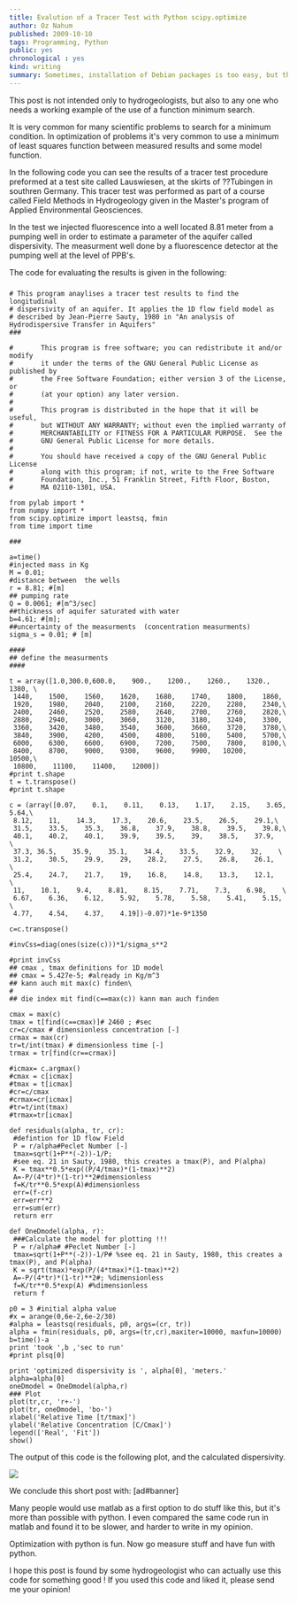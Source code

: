 ```yaml
---
title: Evalution of a Tracer Test with Python scipy.optimize
author: Oz Nahum
published: 2009-10-10
tags: Programming, Python
public: yes
chronological : yes
kind: writing 
summary: Sometimes, installation of Debian packages is too easy, but then configuration can be quite confusing.
---
```


This post is not intended only to hydrogeologists, but also to any one who needs a working example of the use of a function minimum search.

It is very common for many scientific problems to search for a minimum condition. In optimization of problems it's very common to use a minimum of least squares function between measured results and some model function.

In the following code you can see the results of a tracer test procedure preformed at a test site called Lauswiesen, at the skirts of ??Tubingen in southren Germany. This tracer test was performed as part of a course called Field Methods in Hydrogeology given in the Master's program of Applied Environmental Geosciences.



In the test we injected fluorescence into a well located 8.81 meter from a pumping well in order to estimate a parameter of the aquifer called dispersivity. The measurment well done by a fluorescence detector at the pumping well at the level of PPB's.

The code for evaluating the results is given in the following:

###

    
    # This program anaylises a tracer test results to find the longitudinal
    # dispersivity of an aquifer. It applies the 1D flow field model as
    # described by Jean-Pierre Sauty, 1980 in "An analysis of Hydrodispersive Transfer in Aquifers"
    ###
    
    #       This program is free software; you can redistribute it and/or modify
    #       it under the terms of the GNU General Public License as published by
    #       the Free Software Foundation; either version 3 of the License, or
    #       (at your option) any later version.
    #       
    #       This program is distributed in the hope that it will be useful,
    #       but WITHOUT ANY WARRANTY; without even the implied warranty of
    #       MERCHANTABILITY or FITNESS FOR A PARTICULAR PURPOSE.  See the
    #       GNU General Public License for more details.
    #       
    #       You should have received a copy of the GNU General Public License
    #       along with this program; if not, write to the Free Software
    #       Foundation, Inc., 51 Franklin Street, Fifth Floor, Boston,
    #       MA 02110-1301, USA.
    
    from pylab import *
    from numpy import *
    from scipy.optimize import leastsq, fmin
    from time import time
    
    ###
    
    a=time()
    #injected mass in Kg
    M = 0.01;
    #distance between  the wells
    r = 8.81; #[m]
    ## pumping rate
    Q = 0.0061; #[m^3/sec]
    ##thickness of aquifer saturated with water
    b=4.61; #[m];
    ##uncertainty of the measurments  (concentration measurments)
    sigma_s = 0.01; # [m]
    
    ####
    ## define the measurments
    ####
    
    t = array([1.0,300.0,600.0,    900.,    1200.,    1260.,    1320.,    1380, \
     1440,    1500,    1560,    1620,    1680,    1740,    1800,    1860,
     1920,    1980,    2040,    2100,    2160,    2220,    2280,    2340,\
     2400,    2460,    2520,    2580,    2640,    2700,    2760,    2820,\
     2880,    2940,    3000,    3060,    3120,    3180,    3240,    3300,
     3360,    3420,    3480,    3540,    3600,    3660,    3720,    3780,\
     3840,    3900,    4200,    4500,    4800,    5100,    5400,    5700,\
     6000,    6300,    6600,    6900,    7200,    7500,    7800,    8100,\
     8400,    8700,    9000,    9300,    9600,    9900,   10200,    10500,\
     10800,    11100,    11400,    12000])
    #print t.shape
    t = t.transpose()
    #print t.shape
    
    c = (array([0.07,    0.1,    0.11,    0.13,    1.17,    2.15,    3.65,    5.64,\
     8.12,    11,    14.3,    17.3,    20.6,    23.5,    26.5,    29.1,\
     31.5,    33.5,    35.3,    36.8,    37.9,    38.8,    39.5,    39.8,\
     40.1,    40.2,    40.1,    39.9,    39.5,    39,    38.5,    37.9,    \
     37.3, 36.5,    35.9,    35.1,    34.4,    33.5,    32.9,    32,    \
     31.2,    30.5,    29.9,    29,    28.2,    27.5,    26.8,    26.1,    \
     25.4,    24.7,    21.7,    19,    16.8,    14.8,    13.3,    12.1,    \
     11,    10.1,    9.4,    8.81,    8.15,    7.71,    7.3,    6.98,    \
     6.67,    6.36,    6.12,    5.92,    5.78,    5.58,    5.41,    5.15,    \
     4.77,    4.54,    4.37,    4.19])-0.07)*1e-9*1350
    
    c=c.transpose()
    
    #invCss=diag(ones(size(c)))*1/sigma_s**2
    
    #print invCss
    ## cmax , tmax definitions for 1D model
    ## cmax = 5.427e-5; #already in Kg/m^3
    ## kann auch mit max(c) finden\
    #
    ## die index mit find(c==max(c)) kann man auch finden
    
    cmax = max(c)
    tmax = t[find(c==cmax)]# 2460 ; #sec
    cr=c/cmax # dimensionless concentration [-]
    crmax = max(cr)
    tr=t/int(tmax) # dimensionless time [-]
    trmax = tr[find(cr==crmax)]
    
    #icmax= c.argmax()
    #cmax = c[icmax]
    #tmax = t[icmax]
    #cr=c/cmax
    #crmax=cr[icmax]
    #tr=t/int(tmax)
    #trmax=tr[icmax]
    
    def residuals(alpha, tr, cr):
     #defintion for 1D flow Field
     P = r/alpha#Peclet Number [-]
     tmax=sqrt(1+P**(-2))-1/P;
     #see eq. 21 in Sauty, 1980, this creates a tmax(P), and P(alpha)
     K = tmax**0.5*exp((P/4/tmax)*(1-tmax)**2)
     A=-P/(4*tr)*(1-tr)**2#dimensionless
     f=K/tr**0.5*exp(A)#dimensionless
     err=(f-cr)
     err=err**2
     err=sum(err)
     return err
    
    def OneDmodel(alpha, r):
     ###Calculate the model for plotting !!!
     P = r/alpha# #Peclet Number [-]
     tmax=sqrt(1+P**(-2))-1/P# %see eq. 21 in Sauty, 1980, this creates a tmax(P), and P(alpha)
     K = sqrt(tmax)*exp(P/(4*tmax)*(1-tmax)**2)
     A=-P/(4*tr)*(1-tr)**2#; %dimensionless
     f=K/tr**0.5*exp(A) #%dimensionless
     return f
    
    p0 = 3 #initial alpha value
    #x = arange(0,6e-2,6e-2/30)  
    #alpha = leastsq(residuals, p0, args=(cr, tr))
    alpha = fmin(residuals, p0, args=(tr,cr),maxiter=10000, maxfun=10000)
    b=time()-a
    print 'took ',b ,'sec to run'
    #print plsq[0]
    
    print 'optimized dispersivity is ', alpha[0], 'meters.'
    alpha=alpha[0]
    oneDmodel = OneDmodel(alpha,r)
    ### Plot
    plot(tr,cr, 'r+-')
    plot(tr, oneDmodel, 'bo-')
    xlabel('Relative Time [t/tmax]')
    ylabel('Relative Concentration [C/Cmax]')
    legend(['Real', 'Fit'])  
    show()


The output of this code is the following plot, and the calculated dispersivity.

[](http://www.tabula0rasa.org/wp-content/uploads/2009/10/TracerTest1DModelfromPython.png)[![](http://tabula0rasa.org/wp-content/uploads/2009/10/TracerTest1DModelfromPython-300x225.png)](http://tabula0rasa.org/wp-content/uploads/2009/10/TracerTest1DModelfromPython.png)

We conclude this short post with:
[ad#banner]

Many people would use matlab as a first option to do stuff like this, but it's more than possible with python. I even compared the same code run in matlab and found it to be slower, and harder to write in my opinion.

Optimization with python is fun. Now go measure stuff and have fun with python.

I hope this post is found by some hydrogeologist who can actually use this code for something good ! If you used this code and liked it, please send me your opinion!

